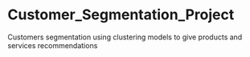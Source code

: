 # Customer_Segmentation_Project

Customers segmentation using clustering models to give products and services recommendations
